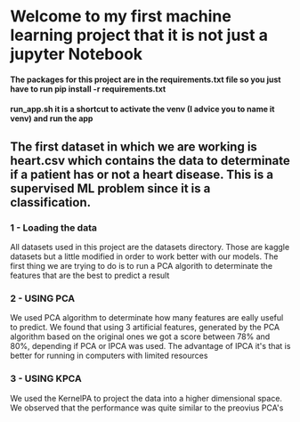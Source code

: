 # Welcome to my first machine learning project that it is not just a jupyter Notebook

#### The packages for this project are in the requirements.txt file so you just have to run pip install -r requirements.txt
#### run_app.sh it is a shortcut to activate the venv (I advice you to name it venv) and run the app

## The first dataset in which we are working is heart.csv which contains the data to determinate if a patient has or not a heart disease. This is a supervised ML problem since it is a classification. 

### 1 - Loading the data

All datasets used in this project are the datasets directory. Those are kaggle datasets but a little modified in order to work better with our models. The first thing we are trying to do is to run a PCA algorith to determinate the features that are the best to predict a result


### 2 - USING PCA

We used PCA algorithm to determinate how many features are eally useful to predict. We found that using 3 artificial features, generated by the PCA algorithm based on the original ones we got a score between 78% and 80%, depending if PCA or IPCA was used.
The advantage of IPCA it's that is better for running in computers with limited resources

### 3 - USING KPCA

We used the KernelPA to project the data into a higher dimensional space. We observed that the performance was quite similar to the preovius PCA's